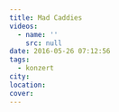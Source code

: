 ```yaml
---
title: Mad Caddies
videos:
  - name: ''
    src: null
date: 2016-05-26 07:12:56
tags:
  - konzert
city:
location:
cover:
---
```

